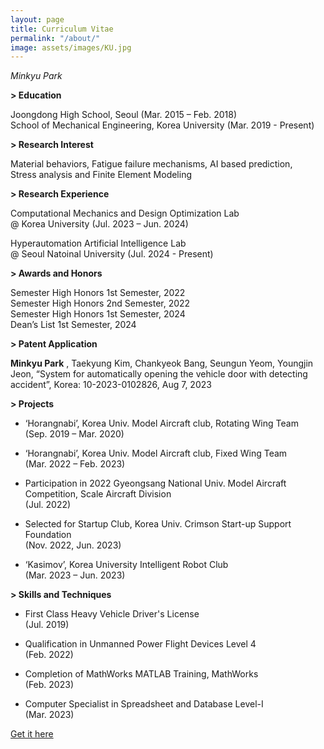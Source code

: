 ```yaml
---
layout: page
title: Curriculum Vitae
permalink: "/about/"
image: assets/images/KU.jpg
---
```

*Minkyu Park*

**> Education**

Joongdong High School, Seoul (Mar. 2015 – Feb. 2018) <br> School of Mechanical Engineering, Korea University (Mar. 2019 - Present)

**> Research Interest**

Material behaviors, Fatigue failure mechanisms, AI based prediction,<br>Stress analysis and Finite Element Modeling

**> Research Experience**

Computational Mechanics and Design Optimization Lab <br> @ Korea University (Jul. 2023 – Jun. 2024)

Hyperautomation Artificial Intelligence Lab <br> @ Seoul Natoinal University (Jul. 2024 - Present)

**> Awards and Honors**

Semester High Honors 1st Semester, 2022 <br> Semester High Honors 2nd Semester, 2022 <br> Semester High Honors 1st Semester, 2024 <br> Dean’s List 1st Semester, 2024

**> Patent Application**

**Minkyu Park**
, Taekyung Kim, Chankyeok Bang, Seungun Yeom, Youngjin Jeon, “System for automatically opening the vehicle door with detecting accident”, Korea: 10-2023-0102826, Aug 7, 2023

**> Projects**

* ‘Horangnabi’, Korea Univ. Model Aircraft club, Rotating Wing Team <br> (Sep. 2019 – Mar. 2020)

* ‘Horangnabi’, Korea Univ. Model Aircraft club, Fixed Wing Team <br> (Mar. 2022 – Feb. 2023)

* Participation in 2022 Gyeongsang National Univ. Model Aircraft Competition, Scale Aircraft Division <br> (Jul. 2022)

* Selected for Startup Club, Korea Univ. Crimson Start-up Support Foundation <br> (Nov. 2022, Jun. 2023)

* ‘Kasimov’, Korea University Intelligent Robot Club <br> (Mar. 2023 – Jun. 2023)

**> Skills and Techniques**

* First Class Heavy Vehicle Driver's License <br> (Jul. 2019)

* Qualification in Unmanned Power Flight Devices Level 4 <br> (Feb. 2022)

* Completion of MathWorks MATLAB Training, MathWorks <br> (Feb. 2023)

* Computer Specialist in Spreadsheet and Database Level-Ⅰ <br> (Mar. 2023)


[Get it here](https://www.linkedin.com/in/%EB%AF%BC%EA%B7%9C-%EB%B0%95-2837a22b6/)

